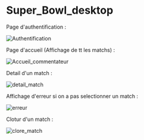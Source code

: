 
# Super_Bowl_desktop
Page d'authentification :


![Authentification](https://github.com/amalMars/Super_Bowl_desktop/assets/62800298/a9d119d1-63ba-473a-9396-7ad597286755)


Page d'accueil (Affichage de tt les matchs) :

![Accueil_commentateur](https://github.com/amalMars/Super_Bowl_desktop/assets/62800298/d7133089-8dd5-4a4d-a85c-2df132a0fdfb)


Detail d'un match :

![detail_match](https://github.com/amalMars/Super_Bowl_desktop/assets/62800298/438c7ee8-1543-4c48-af1e-ba8658cdd625)


Affichage d'erreur  si on a pas selectionner un match :

![erreur](https://github.com/amalMars/Super_Bowl_desktop/assets/62800298/3795a601-33cb-418e-b706-c6f6ebbd394f)


Clotur d'un match :

![clore_match](https://github.com/amalMars/Super_Bowl_desktop/assets/62800298/8e107c85-9776-46a2-93d6-935f423793bf)





